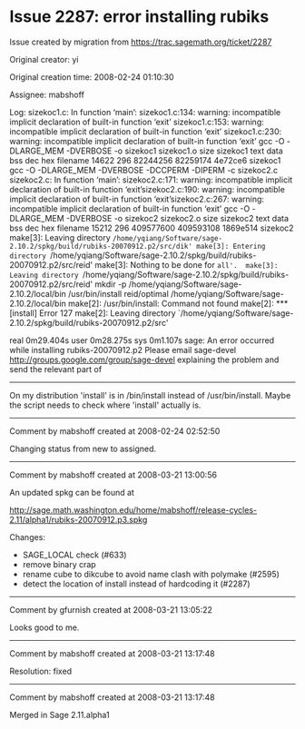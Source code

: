 # Issue 2287: error installing rubiks

Issue created by migration from https://trac.sagemath.org/ticket/2287

Original creator: yi

Original creation time: 2008-02-24 01:10:30

Assignee: mabshoff

Log:
sizekoc1.c: In function ‘main’:
sizekoc1.c:134: warning: incompatible implicit declaration of built-in function ‘exit’
sizekoc1.c:153: warning: incompatible implicit declaration of built-in function ‘exit’
sizekoc1.c:230: warning: incompatible implicit declaration of built-in function ‘exit’
gcc -O -DLARGE_MEM -DVERBOSE -o sizekoc1 sizekoc1.o
size sizekoc1
   text    data     bss     dec     hex filename
  14622     296 82244256        82259174        4e72ce6 sizekoc1
gcc -O -DLARGE_MEM -DVERBOSE -DCCPERM -DIPERM -c sizekoc2.c
sizekoc2.c: In function ‘main’:
sizekoc2.c:171: warning: incompatible implicit declaration of built-in function ‘exit’sizekoc2.c:190: warning: incompatible implicit declaration of built-in function ‘exit’sizekoc2.c:267: warning: incompatible implicit declaration of built-in function ‘exit’
gcc -O -DLARGE_MEM -DVERBOSE -o sizekoc2 sizekoc2.o
size sizekoc2
   text    data     bss     dec     hex filename
  15212     296 409577600       409593108       1869e514        sizekoc2
make[3]: Leaving directory `/home/yqiang/Software/sage-2.10.2/spkg/build/rubiks-20070912.p2/src/dik'
make[3]: Entering directory `/home/yqiang/Software/sage-2.10.2/spkg/build/rubiks-20070912.p2/src/reid'
make[3]: Nothing to be done for `all'. 
make[3]: Leaving directory `/home/yqiang/Software/sage-2.10.2/spkg/build/rubiks-20070912.p2/src/reid'
mkdir -p /home/yqiang/Software/sage-2.10.2/local/bin
/usr/bin/install reid/optimal /home/yqiang/Software/sage-2.10.2/local/bin
make[2]: /usr/bin/install: Command not found
make[2]: *** [install] Error 127
make[2]: Leaving directory `/home/yqiang/Software/sage-2.10.2/spkg/build/rubiks-20070912.p2/src'

real    0m29.404s
user    0m28.275s
sys     0m1.107s
sage: An error occurred while installing rubiks-20070912.p2
Please email sage-devel http://groups.google.com/group/sage-devel
explaining the problem and send the relevant part of


-------------------------

On my distribution 'install' is in /bin/install instead of /usr/bin/install. Maybe the script needs to check where 'install' actually is.


---

Comment by mabshoff created at 2008-02-24 02:52:50

Changing status from new to assigned.


---

Comment by mabshoff created at 2008-03-21 13:00:56

An updated spkg can be found at

http://sage.math.washington.edu/home/mabshoff/release-cycles-2.11/alpha1/rubiks-20070912.p3.spkg

Changes:
 * SAGE_LOCAL check (#633)
 * remove binary crap
 * rename cube to dikcube to avoid name clash with polymake (#2595)
 * detect the location of install instead of hardcoding it (#2287)


---

Comment by gfurnish created at 2008-03-21 13:05:22

Looks good to me.


---

Comment by mabshoff created at 2008-03-21 13:17:48

Resolution: fixed


---

Comment by mabshoff created at 2008-03-21 13:17:48

Merged in Sage 2.11.alpha1
